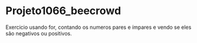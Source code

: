 # Projeto1066_beecrowd
Exercicio usando for, contando os numeros pares e ímpares e vendo se eles são negativos ou positivos.
